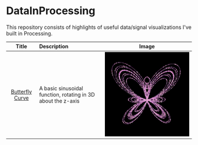 
# DataInProcessing

This repository consists of highlights of useful data/signal visualizations I've built in Processing.

| Title | Description | Image |
|:-----:|:------------|:-----:|
|[Butterfly Curve](https://github.com/jbrdge/DataInProcessing/blob/master/butterflycurve/butterflycurve.pde)|A basic sinusoidal function, rotating in 3D about the z-axis|![Butterfly Curve](https://github.com/jbrdge/DataInProcessing/blob/master/butterflycurve/ButterflyCurve-000005.png)|
